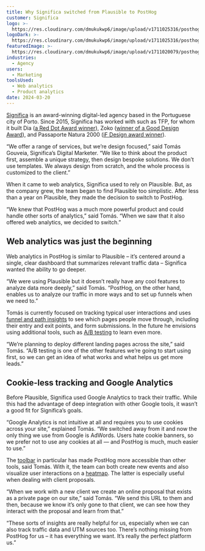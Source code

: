 ```yaml
---
title: Why Significa switched from Plausible to PostHog
customer: Significa
logo: >-
  https://res.cloudinary.com/dmukukwp6/image/upload/v1711025316/posthog.com/contents/images/customers/significa/wordmark.png
logoDark: >-
  https://res.cloudinary.com/dmukukwp6/image/upload/v1711025316/posthog.com/contents/images/customers/significa/wordmark.png
featuredImage: >-
  https://res.cloudinary.com/dmukukwp6/image/upload/v1711020079/posthog.com/contents/images/customers/significa/significa-feat.jpg
industries:
  - Agency
users:
  - Marketing
toolsUsed:
  - Web analytics
  - Product analytics
date: 2024-03-20
---
```


[Significa](https://significa.co/) is an award-winning digital-led agency based in the Portuguese city of Porto. Since 2015, Significa has worked with such as TFP, for whom it built Dia ([a Red Dot Award winner](https://significa.co/projects/dia)), Zoko ([winner of a Good Design Award](https://significa.co/projects/zoko)), and Passaporte Natura 2000 ([iF Design award winner](https://significa.co/projects/passaporte-natura)).

“We offer a range of services, but we’re design focused,” said Tomás Gouveia, Significa’s Digital Marketer. “We like to think about the product first, assemble a unique strategy, then design bespoke solutions. We don’t use templates. We always design from scratch, and the whole process is customized to the client.”

When it came to web analytics, Significa used to rely on Plausible. But, as the company grew, the team began to find Plausible too simplistic. After less than a year on Plausible, they made the decision to switch to PostHog. 

“We knew that PostHog was a much more powerful product and could handle other sorts of analytics,” said Tomás. “When we saw that it also offered web analytics, we decided to switch.”

## Web analytics was just the beginning

Web analytics in PostHog is similar to Plausible – it’s centered around a single, clear dashboard that summarizes relevant traffic data – Significa wanted the ability to go deeper.

“We were using Plausible but it doesn’t really have any cool features to analyze data more deeply,” said Tomás. “PostHog, on the other hand, enables us to analyze our traffic in more ways and to set up funnels when we need to.”

Tomás is currently focused on tracking typical user interactions and uses [funnel and path insights](/product-analytics) to see which pages people move through, including their entry and exit points, and form submissions. In the future he envisions using additional tools, such as [A/B testing](/ab-testing) to learn even more. 

“We’re planning to deploy different landing pages across the site,” said Tomás. “A/B testing is one of the other features we’re going to start using first, so we can get an idea of what works and what helps us get more leads.”

<BorderWrapper>
<Quote
    imageSource="/images/customers/significa-tomas.jpg"
    size="md"
    name="Tomás Gouveia"
    title="Digital Marketer at Significa"
    quote={`“PostHog gives me all the same information Plausible used to give us, and a lot more. It’s way more powerful and insightful than Plausible.”`}
/>
</BorderWrapper>

## Cookie-less tracking and Google Analytics 

Before Plausible, Significa used Google Analytics to track their traffic. While this had the advantage of deep integration with other Google tools, it wasn’t a good fit for Significa’s goals. 

“Google Analytics is not intuitive at all and requires you to use cookies across your site,” explained Tomás. “We switched away from it and now the only thing we use from Google is AdWords. Users hate cookie banners, so we prefer not to use any cookies at all — and PostHog is much, much easier to use.”

The [toolbar](/docs/toolbar) in particular has made PostHog more accessible than other tools, said Tomás. With it, the team can both create new events and also visualize user interactions on a [heatmap](/docs/toolbar/heatmaps). The latter is especially useful when dealing with client proposals. 

“When we work with a new client we create an online proposal that exists as a private page on our site,” said Tomás. “We send this URL to them and then, because we know it’s only gone to that client, we can see how they interact with the proposal and learn from that.”

“These sorts of insights are really helpful for us, especially when we can also track traffic data and UTM sources too. There’s nothing missing from PostHog for us – it has everything we want. It’s really the perfect platform us.”